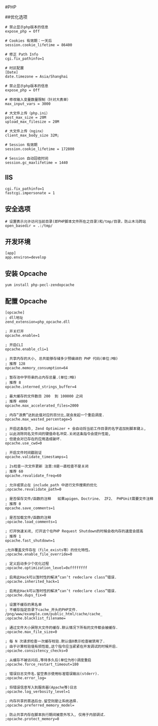 #PHP

##优化选项

	# 禁止显示php版本的信息
	expose_php = Off
	
	# Cookies 有效期：一天后
	session.cookie_lifetime = 86400
	
	# 修正 Path Info
	cgi.fix_pathinfo=1
	
	# 时区配置
	[Date]
	date.timezone = Asia/Shanghai

	# 禁止显示php版本的信息
	expose_php = Off

	# 修改输入变量数量限制（针对大表单）
	max_input_vars = 3000

	# 大文件上传（php.ini）
	post_max_size = 20M
	upload_max_filesize = 20M

	# 大文件上传（nginx）
	client_max_body_size 32M;

	# Session 有效期
	session.cookie_lifetime = 172800

	# Session 自动回收时间
	session.gc_maxlifetime = 1440

## IIS
	cgi.fix_pathinfo=1
	fastcgi.impersonate = 1

## 安全选项

	# 设置表示允许访问当前目录(即PHP脚本文件所在之目录)和/tmp/目录，防止木马跨站
	open_basedir = .:/tmp/

## 开发环境

	[app]
	app.environ=develop

## 安装 Opcache

	yum install php-pecl-zendopcache

## 配置 Opcache

	[opcache]
	; dll地址
	zend_extension=php_opcache.dll

	; 开关打开
	opcache.enable=1

	; 开启CLI
	opcache.enable_cli=1

	; 共享内存的大小, 总共能够存储多少预编译的 PHP 代码(单位:MB)
	; 推荐 128
	opcache.memory_consumption=64
	 
	; 暂存池中字符串的占内存总量.(单位:MB)
	; 推荐 8
	opcache.interned_strings_buffer=4	 
	 
	; 最大缓存的文件数目 200  到 100000 之间
	; 推荐 4000
	opcache.max_accelerated_files=2000
	 
	; 内存“浪费”达到此值对应的百分比,就会发起一个重启调度.
	opcache.max_wasted_percentage=5
	 
	; 开启这条指令, Zend Optimizer + 会自动将当前工作目录的名字追加到脚本键上,
	; 以此消除同名文件间的键值命名冲突.关闭这条指令会提升性能,
	; 但是会对已存在的应用造成破坏.
	opcache.use_cwd=0	 
	 
	; 开启文件时间戳验证 
	opcache.validate_timestamps=1	 
	 
	; 2s检查一次文件更新 注意:0是一直检查不是关闭
	; 推荐 60
	opcache.revalidate_freq=60
	 
	; 允许或禁止在 include_path 中进行文件搜索的优化
	;opcache.revalidate_path=0	 
	 
	; 是否保存文件/函数的注释   如果apigen、Doctrine、 ZF2、 PHPUnit需要文件注释
	; 推荐 0
	opcache.save_comments=1
	 
	; 是否加载文件/函数的注释
	;opcache.load_comments=1	 
	 
	; 打开快速关闭, 打开这个在PHP Request Shutdown的时候会收内存的速度会提高
	; 推荐 1
	opcache.fast_shutdown=1
	 
	;允许覆盖文件存在（file_exists等）的优化特性。
	;opcache.enable_file_override=0	 
	 
	; 定义启动多少个优化过程
	;opcache.optimization_level=0xffffffff	 
	 
	; 启用此Hack可以暂时性的解决”can’t redeclare class”错误.
	;opcache.inherited_hack=1
	 
	; 启用此Hack可以暂时性的解决”can’t redeclare class”错误.
	;opcache.dups_fix=0
	 
	; 设置不缓存的黑名单
	; 不缓存指定目录下cache_开头的PHP文件. /png/www/example.com/public_html/cache/cache_ 
	;opcache.blacklist_filename=	 
	 
	; 通过文件大小屏除大文件的缓存.默认情况下所有的文件都会被缓存.
	;opcache.max_file_size=0
	 
	; 每 N 次请求检查一次缓存校验.默认值0表示检查被禁用了.
	; 由于计算校验值有损性能,这个指令应当紧紧在开发调试的时候开启.
	;opcache.consistency_checks=0
	 
	; 从缓存不被访问后,等待多久后(单位为秒)调度重启
	;opcache.force_restart_timeout=180
	 
	; 错误日志文件名.留空表示使用标准错误输出(stderr).
	;opcache.error_log=	 
	 
	; 将错误信息写入到服务器(Apache等)日志
	;opcache.log_verbosity_level=1
	 
	; 内存共享的首选后台.留空则是让系统选择.
	;opcache.preferred_memory_model=
	 
	; 防止共享内存在脚本执行期间被意外写入, 仅用于内部调试.
	;opcache.protect_memory=0
